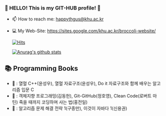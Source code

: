 ### 🥦 HELLO! This is my GIT-HUB profile! 🥦
- 📫 How to reach me: happythgus@khu.ac.kr
- 💻 My Web-Site: https://sites.google.com/khu.ac.kr/broccoli-website/

  <div>
	
  [![Hits](https://hits.seeyoufarm.com/api/count/incr/badge.svg?url=https://github.com/SohyeonKim-dev)](https://hits.seeyoufarm.com) 
	
  </div>
  
   [![Anurag's github stats](https://github-readme-stats.vercel.app/api?username=SohyeonKim-dev)](https://github.com/anuraghazra/github-readme-stats)
   

## 📚 Programming Books
- 📕 : 열혈 C++(윤성우), 열혈 자료구조(윤성우), Do it 자료구조와 함께 배우는 알고리즘 입문 C
- 📗 : 객체지향 프로그래밍(김동헌), Git-GitHub(정호영), Clean Code(로버트 마틴)
	죽을 때까지 코딩하며 사는 법(홍전일)
- 📘 : 알고리즘 문제 해결 전략 1(구종만), 이것이 자바다 1(신용권)


